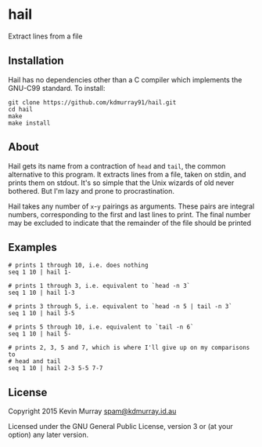 hail
====

Extract lines from a file


Installation
------------

Hail has no dependencies other than a C compiler which implements the GNU-C99
standard. To install:

    git clone https://github.com/kdmurray91/hail.git
    cd hail
    make
    make install


About
-----

Hail gets its name from a contraction of `head` and `tail`, the common
alternative to this program. It extracts lines from a file, taken on stdin,
and prints them on stdout. It's so simple that the Unix wizards of old never
bothered. But I'm lazy and prone to procrastination.

Hail takes any number of `x`-`y` pairings as arguments. These pairs are
integral numbers, corresponding to the first and last lines to print. The
final number may be excluded to indicate that the remainder of the file
should be printed


Examples
--------

    # prints 1 through 10, i.e. does nothing
    seq 1 10 | hail 1-

    # prints 1 through 3, i.e. equivalent to `head -n 3`
    seq 1 10 | hail 1-3

    # prints 3 through 5, i.e. equivalent to `head -n 5 | tail -n 3`
    seq 1 10 | hail 3-5

    # prints 5 through 10, i.e. equivalent to `tail -n 6`
    seq 1 10 | hail 5-

    # prints 2, 3, 5 and 7, which is where I'll give up on my comparisons to
    # head and tail
    seq 1 10 | hail 2-3 5-5 7-7


License
-------

Copyright 2015 Kevin Murray <spam@kdmurray.id.au>

Licensed under the GNU General Public License, version 3 or (at your option)
any later version.
